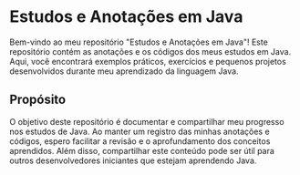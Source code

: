 # Estudos e Anotações em Java

Bem-vindo ao meu repositório "Estudos e Anotações em Java"! Este repositório contém as anotações e os códigos dos meus estudos em Java. Aqui, você encontrará exemplos práticos, exercícios e pequenos projetos desenvolvidos durante meu aprendizado da linguagem Java.

## Propósito

O objetivo deste repositório é documentar e compartilhar meu progresso nos estudos de Java. Ao manter um registro das minhas anotações e códigos, espero facilitar a revisão e o aprofundamento dos conceitos aprendidos. Além disso, compartilhar este conteúdo pode ser útil para outros desenvolvedores iniciantes que estejam aprendendo Java.

